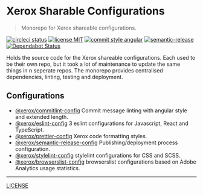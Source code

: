 # Xerox Sharable Configurations

> Monorepo for Xerox shareable configurations.

[![circleci status][circleci-badge]][circleci-link]
[![license MIT][license-badge]][license]
[![commit style angular][commit-style-badge]][commit-style-link]
[![semantic-release][semantic-release-badge]][semantic-release-link]
[![Dependabot Status][dependabot-badge]][dependabot-link]

Holds the source code for the Xerox shareable configurations. Each used to be their own repo, but it took a lot of maintenance to update the same things in n seperate repos. The monorepo provides centralised dependencies, linting, testing and deployment.

## Configurations
* [@xerox/commitlint-config][package-commitlint] Commit message linting with angular style and extended length.
* [@xerox/eslint-config][package-eslint] 3 eslint configurations for Javascript, React and TypeScript.
* [@xerox/prettier-config][package-prettier] Xerox code formatting styles.
* [@xerox/semantic-release-config][package-semantic-release] Publishing/deployment process configuration.
* [@xerox/stylelint-config][package-stylelint] stylelint configurations for CSS and SCSS.
* [@xerox/browserslist-config][package-browserslist] browserslist configurations based on Adobe Analytics usage statistics.

---

[LICENSE][license]

[package-commitlint]: ./packages/xerox-commitlint-config
[package-eslint]: ./packages/xerox-eslint-config
[package-prettier]: ./packages/xerox-prettier-config
[package-semantic-release]: ./packages/xerox-semantic-release-config
[package-stylelint]: ./packages/xerox-stylelint-config
[package-browserslist]: ./packages/xerox-browserslist-config

[license]: ./LICENSE

[circleci-badge]: https://flat.badgen.net/circleci/github/xeroxinteractive/config/master
[circleci-link]: https://circleci.com/gh/xeroxinteractive/config/tree/master

[license-badge]: https://flat.badgen.net/badge/license/MIT

[commit-style-badge]: https://flat.badgen.net/badge/commit%20style/angular/purple
[commit-style-link]: https://github.com/angular/angular.js/blob/master/DEVELOPERS.md#-git-commit-guidelines

[semantic-release-badge]: https://flat.badgen.net/badge/%20%20%F0%9F%93%A6%F0%9F%9A%80/semantic%20release/e10079
[semantic-release-link]: https://github.com/semantic-release/semantic-release

[dependabot-badge]: https://flat.badgen.net/dependabot/xeroxinteractive/config?icon=dependabot
[dependabot-link]: https://dependabot.com
